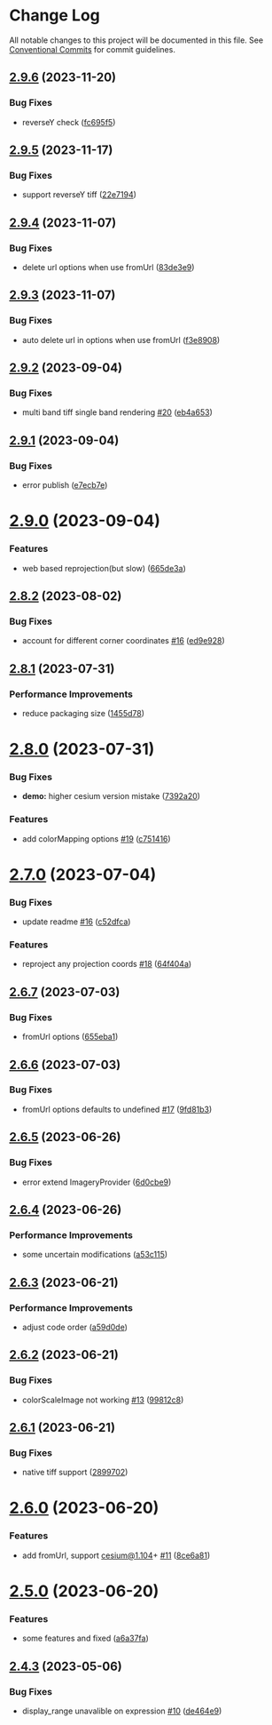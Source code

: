 # Change Log

All notable changes to this project will be documented in this file.
See [Conventional Commits](https://conventionalcommits.org) for commit guidelines.

## [2.9.6](https://github.com/hongfaqiu/TIFFImageryProvider/compare/v2.9.5...v2.9.6) (2023-11-20)


### Bug Fixes

* reverseY check ([fc695f5](https://github.com/hongfaqiu/TIFFImageryProvider/commit/fc695f55af82c3afb0c07338f359fcad0c18c797))





## [2.9.5](https://github.com/hongfaqiu/TIFFImageryProvider/compare/v2.9.4...v2.9.5) (2023-11-17)


### Bug Fixes

* support reverseY tiff ([22e7194](https://github.com/hongfaqiu/TIFFImageryProvider/commit/22e7194a96c9840b8e5c1d7eb28f65a78938cf1e))





## [2.9.4](https://github.com/hongfaqiu/TIFFImageryProvider/compare/v2.9.3...v2.9.4) (2023-11-07)


### Bug Fixes

* delete url options when use fromUrl ([83de3e9](https://github.com/hongfaqiu/TIFFImageryProvider/commit/83de3e9772007537627c6382089a3410375840f2))





## [2.9.3](https://github.com/hongfaqiu/TIFFImageryProvider/compare/v2.9.2...v2.9.3) (2023-11-07)


### Bug Fixes

* auto delete url in options when use fromUrl ([f3e8908](https://github.com/hongfaqiu/TIFFImageryProvider/commit/f3e890846ec39e4c753bb01ddca59fa4114c51b7))





## [2.9.2](https://github.com/hongfaqiu/TIFFImageryProvider/compare/v2.9.1...v2.9.2) (2023-09-04)


### Bug Fixes

* multi band tiff single band rendering [#20](https://github.com/hongfaqiu/TIFFImageryProvider/issues/20) ([eb4a653](https://github.com/hongfaqiu/TIFFImageryProvider/commit/eb4a653ef97b0b87b1eb33ec43e719d4958f3843))





## [2.9.1](https://github.com/hongfaqiu/TIFFImageryProvider/compare/v2.9.0...v2.9.1) (2023-09-04)


### Bug Fixes

* error publish ([e7ecb7e](https://github.com/hongfaqiu/TIFFImageryProvider/commit/e7ecb7e988404f700ff853ef554455bfac407b03))





# [2.9.0](https://github.com/hongfaqiu/TIFFImageryProvider/compare/v2.8.2...v2.9.0) (2023-09-04)


### Features

* web based reprojection(but slow) ([665de3a](https://github.com/hongfaqiu/TIFFImageryProvider/commit/665de3a1eff952655db5daa8d516be8583f507f6))





## [2.8.2](https://github.com/hongfaqiu/TIFFImageryProvider/compare/v2.8.1...v2.8.2) (2023-08-02)


### Bug Fixes

* account for different corner coordinates [#16](https://github.com/hongfaqiu/TIFFImageryProvider/issues/16) ([ed9e928](https://github.com/hongfaqiu/TIFFImageryProvider/commit/ed9e92835a4535779126b76d5237b32cf1817db2))





## [2.8.1](https://github.com/hongfaqiu/TIFFImageryProvider/compare/v2.8.0...v2.8.1) (2023-07-31)


### Performance Improvements

* reduce packaging size ([1455d78](https://github.com/hongfaqiu/TIFFImageryProvider/commit/1455d789877406aeaf8b04282f2b66a8b0eae39f))





# [2.8.0](https://github.com/hongfaqiu/TIFFImageryProvider/compare/v2.7.0...v2.8.0) (2023-07-31)


### Bug Fixes

* **demo:** higher cesium version mistake ([7392a20](https://github.com/hongfaqiu/TIFFImageryProvider/commit/7392a20fa8373f8917e79cbccc86dd21669bfe6a))


### Features

* add colorMapping options [#19](https://github.com/hongfaqiu/TIFFImageryProvider/issues/19) ([c751416](https://github.com/hongfaqiu/TIFFImageryProvider/commit/c75141647aa72f3f749d28ffa5a16006f0c40215))





# [2.7.0](https://github.com/hongfaqiu/TIFFImageryProvider/compare/v2.6.7...v2.7.0) (2023-07-04)


### Bug Fixes

* update readme [#16](https://github.com/hongfaqiu/TIFFImageryProvider/issues/16) ([c52dfca](https://github.com/hongfaqiu/TIFFImageryProvider/commit/c52dfca52dc4b3cc4bd3bd099e9827e3bb039aaa))


### Features

* reproject any projection coords [#18](https://github.com/hongfaqiu/TIFFImageryProvider/issues/18) ([64f404a](https://github.com/hongfaqiu/TIFFImageryProvider/commit/64f404aa3ce87a7e059cc92e9dc21654dc037281))





## [2.6.7](https://github.com/hongfaqiu/TIFFImageryProvider/compare/v2.6.6...v2.6.7) (2023-07-03)


### Bug Fixes

* fromUrl options ([655eba1](https://github.com/hongfaqiu/TIFFImageryProvider/commit/655eba120e2dcfa3036274b6193cb630e398c977))





## [2.6.6](https://github.com/hongfaqiu/TIFFImageryProvider/compare/v2.6.5...v2.6.6) (2023-07-03)


### Bug Fixes

* fromUrl options defaults to undefined [#17](https://github.com/hongfaqiu/TIFFImageryProvider/issues/17) ([9fd81b3](https://github.com/hongfaqiu/TIFFImageryProvider/commit/9fd81b328504000ef58420d1d80ca216396b3383))





## [2.6.5](https://github.com/hongfaqiu/TIFFImageryProvider/compare/v2.6.4...v2.6.5) (2023-06-26)


### Bug Fixes

* error extend ImageryProvider ([6d0cbe9](https://github.com/hongfaqiu/TIFFImageryProvider/commit/6d0cbe9f019479eefef8c61ec31dd3c250beda82))





## [2.6.4](https://github.com/hongfaqiu/TIFFImageryProvider/compare/v2.6.3...v2.6.4) (2023-06-26)


### Performance Improvements

* some uncertain modifications ([a53c115](https://github.com/hongfaqiu/TIFFImageryProvider/commit/a53c115888e2e3367c0298eb7639314e1eb31dc7))





## [2.6.3](https://github.com/hongfaqiu/TIFFImageryProvider/compare/v2.6.2...v2.6.3) (2023-06-21)


### Performance Improvements

* adjust code order ([a59d0de](https://github.com/hongfaqiu/TIFFImageryProvider/commit/a59d0de3746c1960821b29f4159346a2808e8764))





## [2.6.2](https://github.com/hongfaqiu/TIFFImageryProvider/compare/v2.6.1...v2.6.2) (2023-06-21)


### Bug Fixes

* colorScaleImage not working [#13](https://github.com/hongfaqiu/TIFFImageryProvider/issues/13) ([99812c8](https://github.com/hongfaqiu/TIFFImageryProvider/commit/99812c8d71ee1ffea4e0c338ba1d3be19047a6f2))





## [2.6.1](https://github.com/hongfaqiu/TIFFImageryProvider/compare/v2.6.0...v2.6.1) (2023-06-21)


### Bug Fixes

* native tiff support ([2899702](https://github.com/hongfaqiu/TIFFImageryProvider/commit/28997027125d6841a6fbf49f63ed78d4a5c7ba55))





# [2.6.0](https://github.com/hongfaqiu/TIFFImageryProvider/compare/v2.5.0...v2.6.0) (2023-06-20)


### Features

* add fromUrl, support cesium@1.104+ [#11](https://github.com/hongfaqiu/TIFFImageryProvider/issues/11) ([8ce6a81](https://github.com/hongfaqiu/TIFFImageryProvider/commit/8ce6a81a49cf49634f64b6ca05eb376292709e7e))





# [2.5.0](https://github.com/hongfaqiu/TIFFImageryProvider/compare/v2.4.3...v2.5.0) (2023-06-20)


### Features

* some features and fixed ([a6a37fa](https://github.com/hongfaqiu/TIFFImageryProvider/commit/a6a37fa72844a418492c4eb289c0cdf5cc1ca486))





## [2.4.3](https://github.com/hongfaqiu/TIFFImageryProvider/compare/v2.4.2...v2.4.3) (2023-05-06)


### Bug Fixes

* display_range unavalible on expression [#10](https://github.com/hongfaqiu/TIFFImageryProvider/issues/10) ([de464e9](https://github.com/hongfaqiu/TIFFImageryProvider/commit/de464e94c5a0af41c4b8978b430aaf154d245a2e))
